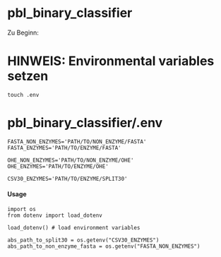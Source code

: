# pbl_binary_classifier
Zu Beginn:
# HINWEIS: Environmental variables setzen
`touch .env`

# pbl_binary_classifier/.env
```
FASTA_NON_ENZYMES='PATH/TO/NON_ENZYME/FASTA'
FASTA_ENZYMES='PATH/TO/ENZYME/FASTA'

OHE_NON_ENZYMES='PATH/TO/NON_ENZYME/OHE'
OHE_ENZYMES='PATH/TO/ENZYME/OHE'

CSV30_ENZYMES='PATH/TO/ENZYME/SPLIT30'
```

#### Usage

```
import os
from dotenv import load_dotenv

load_dotenv() # load environment variables

abs_path_to_split30 = os.getenv("CSV30_ENZYMES")
abs_path_to_non_enzyme_fasta = os.getenv("FASTA_NON_ENZYMES")
```
